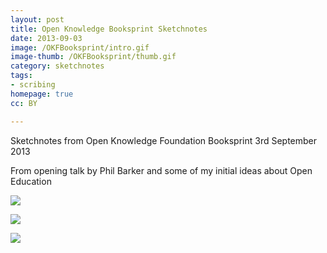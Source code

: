 ```yaml
---
layout: post
title: Open Knowledge Booksprint Sketchnotes
date: 2013-09-03
image: /OKFBooksprint/intro.gif
image-thumb: /OKFBooksprint/thumb.gif
category: sketchnotes
tags:
- scribing
homepage: true
cc: BY

---
```


Sketchnotes from Open Knowledge Foundation Booksprint 3rd September 2013

From opening talk by Phil Barker and some of my initial ideas about Open Education

<a href="{{ site.baseurl }}/images/OKFBooksprint/data.gif"><img src="{{ site.baseurl }}/images/OKFBooksprint/data.gif"></a>

<a href="{{ site.baseurl }}/images/OKFBooksprint/pedagogy.gif"><img src="{{ site.baseurl }}/images/OKFBooksprint/pedagogy.gif"></a>

<a href="{{ site.baseurl }}/images/OKFBooksprint/resources.gif"><img src="{{ site.baseurl }}/images/OKFBooksprint/resources.gif"></a>
